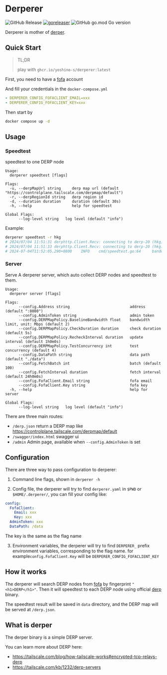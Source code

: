 # Derperer

 ![GitHub Release](https://img.shields.io/github/v/release/yoshino-s/derperer) [![goreleaser](https://github.com/yoshino-s/derperer/actions/workflows/publish.yaml/badge.svg)](https://github.com/yoshino-s/derperer/actions/workflows/publish.yaml) ![GitHub go.mod Go version](https://img.shields.io/github/go-mod/go-version/yoshino-s/derperer)


Derperer is mother of [derper](https://pkg.go.dev/tailscale.com/cmd/derper).

## Quick Start

> TL;DR
> 
> play with `ghcr.io/yoshino-s/derperer:latest`

First, you need to have a [fofa](https://fofa.info/) account

And fill your credentials in the `docker-compose.yml`

```yaml
- DERPERER_CONFIG_FOFACLIENT_EMAIL=xxx
- DERPERER_CONFIG_FOFACLIENT_KEY=xxx
```

Then start by

```bash
docker compose up -d
```

## Usage

### Speedtest

speedtest to one DERP node

```
Usage:
  derperer speedtest [flags]

Flags:
  -u, --derpMapUrl string     derp map url (default "https://controlplane.tailscale.com/derpmap/default")
  -r, --derpRegionId string   derp region id
  -d, --duration duration     duration (default 30s)
  -h, --help                  help for speedtest

Global Flags:
      --log-level string   log level (default "info")
```

Example:

```bash
derperer speedtest -r hkg
# 2024/07/04 11:51:31 derphttp.Client.Recv: connecting to derp-20 (hkg)
# 2024/07/04 11:51:33 derphttp.Client.Recv: connecting to derp-20 (hkg)
# 2024-07-04T11:52:05.290+0800    INFO    cmd/speedtest.go:64     bandwidth: 1.51Mbps, totalBytes: 5.69Mbytes, latency: 1.604274131s
```

### Server

Serve A derperer server, which auto collect DERP nodes and speedtest to them.

```
Usage:
  derperer server [flags]

Flags:
      --config.Address string                           address (default ":8080")
      --config.AdminToken string                        admin token
      --config.DERPMapPolicy.BaselineBandwidth float    bandwidth limit, unit: Mbps (default 2)
      --config.DERPMapPolicy.CheckDuration duration     check duration (default 5s)
      --config.DERPMapPolicy.RecheckInterval duration   update interval (default 1h0m0s)
      --config.DERPMapPolicy.TestConcurrency int        test concurrency (default 4)
      --config.DataPath string                          data path (default "./data")
      --config.FetchBatch int                           batch (default 100)
      --config.FetchInterval duration                   fetch interval (default 24h0m0s)
      --config.FofaClient.Email string                  fofa email
      --config.FofaClient.Key string                    fofa key
  -h, --help                                            help for server

Global Flags:
      --log-level string   log level (default "info")
```

There are three main routes:

- `/derp.json` return a DERP map like https://controlplane.tailscale.com/derpmap/default
- `/swagger/index.html` swagger ui
- `/admin` Admin page, available when `--config.AdminToken` is set

## Configuration

There are three way to pass configuration to derperer:

1. Command line flags, shown in `derperer -h`

2. Config file, the derperer will try to find `derperer.yaml` in `$PWD` or `$HOME/.derperer/`, you can fill your config like:

```yaml
config:
  FofaClient:
    Email: xxx
    Key: xxx
  AdminToken: xxx
  DataPath: /data
```

The key is the same as the flag name

3. Environment variables, the derperer will try to find `DERPERER_` prefix environment variables, corresponding to the flag name. for example`config.FofaClient.Key` will be `DERPERER_CONFIG_FOFACLIENT_KEY`

## How it works

The derperer will search DERP nodes from [fofa](https://fofa.info/) by fingerprint `"<h1>DERP</h1>"`.
Then it will speedtest to each DERP node using official [derp](https://pkg.go.dev/tailscale.com/derp) binary.

The speedtest result will be saved in `data` directory, and the DERP map will be served at `/derp.json`.

## What is derper

The derper binary is a simple DERP server.

You can learn more about DERP here:

- https://tailscale.com/blog/how-tailscale-works#encrypted-tcp-relays-derp
- https://tailscale.com/kb/1232/derp-servers